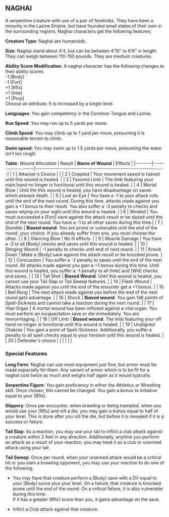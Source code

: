 ## NAGHAI
A serpentine creature with use of a pair of forelimbs. They have been a minority in the Lazine Empire, but have founded small states of their own in the surrounding regions. Naghai characters get the following features;

**Creature Type**: Naghai are humanoids.

**Size**: Naghai stand about 4'4, but can be between 4'10" to 6'6" in length. They can weigh between 110-150 pounds. They are medium creatures.

**Ability Score Modification**: A naghai character has the following changes to their ability scores  
-1 [Body]  
-1 [Fort]  
+1 [Rflx]  
+1 [Inte]  
+1 [Prcp]  
Choose an attribute. It is increased by a single level.

**Languages**: You gain competency in the Common Tongue and Lazine.

**Run Speed**: You may run up to 5 yards per move.

**Climb Speed**: You may climb up to 1 yard per move, presuming it is reasonable terrain to climb.

**Swim speed**: You may swim up to 1.5 yards per move, presuming the water isn’t too rough.

**Table**: *Wound Allocation*
| Result | **Name of Wound** | Effects                                                        |
|--------|-------------------|----------------------------------------------------------------|
|   1    | Attacker's Choice |                                                                |
|   2    | Crippled          | Your movement speed is halved until this wound is healed.      |
|   3    | Favored Limb      | The limb featuring your main hand no longer is functional until this wound is healed. |
|   4    | Mortal Blow       | Until the this wound is healed, you have disadvantage on saves which prevent death. |
|   5    | Lost an Eye       | You have a -1 to your attack rolls until the end of the next round. During this time, attacks made against you gain a +1 bonus to their result. You also suffer a -3 penalty to checks and saves relying on your sight until this wound is healed. |
|   6    | Winded            | You must succeeded a [Fort] save against the attack result or be dazed until the end of the next round. You have a -1 to all other saves during this time.|
|   7    | Stumble | **Biased wound**. You are prone or vulnerable until the end of the round, your choice. If you already suffer from one, you must choose the other. |
|   8    | Glancing Blow     | No ill effects.                                     |
|   9    | Muscle Damage     | You have a -2 to all [Body] checks and saves until this wound is healed. |
|   10   | Stinging Wound    | -1 penalty to checks until end of next round. |
|   11   | Knock Down | Make a [Body] save against the attack result  or be knocked prone. |
|   12   | Concussion | You suffer a -2 penalty to saves until the end of the next round. All attacks made against you gain a +1 bonus during this time. Until this wound is healed, you suffer a -1 penalty to all [Inte] and [Will] checks and saves. |
|   13   | Tail Shot | **Biased Wound**. Until this wound is healed, you cannot use your Tail Slap or Tail Sweep features. |
|   14   | Flesh Wound | Attacks made against you until the end of the enounter get a +1 bonus. |
|   15   | Bell Rung | The next attack made against you before the end of the next round gets advantage.  |
|   16   | Shock | **Biased wound**. You gain 1d6 points of Spell-Sickness and cannot take a reaction during the next round. |
|   17   | Vital Organ          |  A mortal wound has been inflicted against a vital organ. You must perform an incapacitation save or die immediately. You are hemorrhaging. |
|   18   | Off Limb | **Biased wound**. The limb featuring your off hand no longer is functional until this wound is healed. |
|   19   | Unaligned Chakras | You gain a point of Spell-Sickness. Additionally, you suffer a penalty to all spell checks equal to your heroism until this wound is healed. |
|   20   | Defender's choice |                                   |
|        |                                                |                                   |

### Special Features

**Long Form**: Naghai can use most equipment just fine, but armor must be made especially for them. Any variant of armor which is to be fit for a naghai cost twice as much and weighs half again as it would typically. 

**Serpentine Figure**: You gain proficiency in either the Athletics or Wrestling skill. Once chosen, this cannot be changed.
You gain a bonus to initiative equal to your [Rflx].

**Slippery**: Once per encounter, when brawling or being trampled, when you would use your [Rflx] and roll a die, you may gain a bonus equal to half of your level. This is done after you roll the die, but before it is revealed if it is a success or failure.

**Tail Slap**: As a reaction, you may use your tail to inflict a club attack against a creature within 2 feet in any direction. Additionally, anytime you perform an attack as a result of your reaction, you may treat it as a club or unarmed attack using your tail.

**Tail Sweep**: Once per round, when your unarmed attack would be a critical hit or you slam a brawling opponent, you may use your reaction to do one of the following;

* You may have that creature perform a [Body] save with a DV equal to your [Body] score plus your level. On a failure, that creature is knocked prone until the end of the round. On a critical failure, it is also vulnerable during this time.  
If it has a greater [Rflx] score than you, it gains advantage on the save.

* Inflict a Club attack against that creature.
